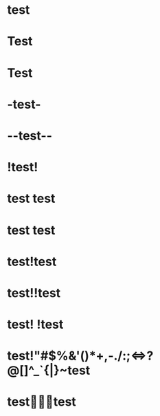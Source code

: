# test

# Test

#  Test  

# -test-

# --test--

# !test!

# test test

# test  test

# test!test

# test!!test

# test! !test

# test!"#$%&'()*+,-./:;<=>?@[]^_`{|}~test

# test🤷🏻‍♀️test
